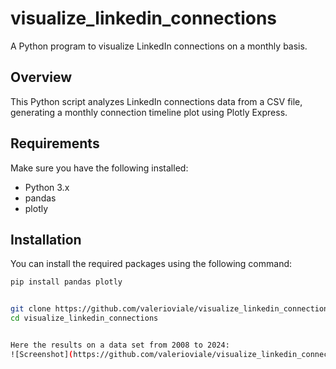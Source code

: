 # visualize_linkedin_connections
A Python program to visualize LinkedIn connections on a monthly basis.

## Overview

This Python script analyzes LinkedIn connections data from a CSV file, generating a monthly connection timeline plot using Plotly Express.

## Requirements

Make sure you have the following installed:

- Python 3.x
- pandas
- plotly

## Installation

You can install the required packages using the following command:

```bash
pip install pandas plotly


git clone https://github.com/valerioviale/visualize_linkedin_connections.git
cd visualize_linkedin_connections


Here the results on a data set from 2008 to 2024:
![Screenshot](https://github.com/valerioviale/visualize_linkedin_connections/raw/main/screenshot.png)
